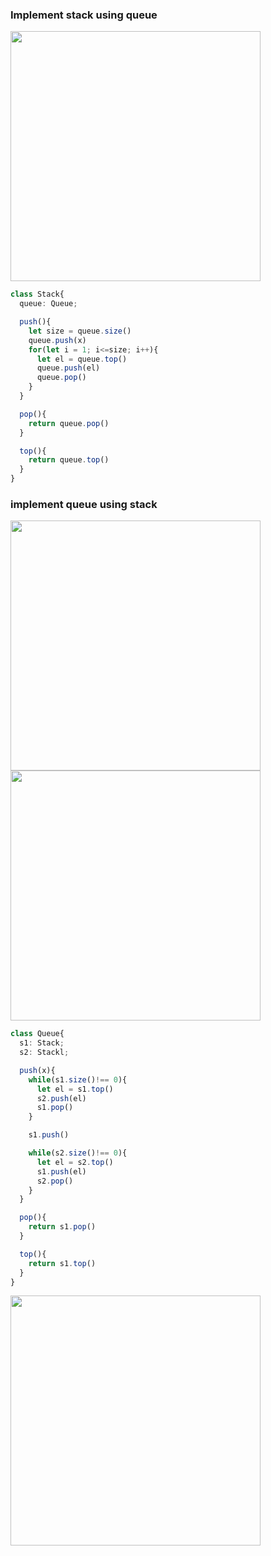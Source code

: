 ### Implement stack using queue

<img src="https://github.com/user-attachments/assets/5d3eb763-4e6f-4597-a2ed-a9abd99d3f51" width=400 />

```ts
class Stack{
  queue: Queue;

  push(){
    let size = queue.size()
    queue.push(x)
    for(let i = 1; i<=size; i++){
      let el = queue.top()
      queue.push(el)
      queue.pop()
    }
  }

  pop(){
    return queue.pop()
  }

  top(){
    return queue.top()
  }
}
```

### implement queue using stack 

<img src="https://github.com/user-attachments/assets/a6a01379-3dcb-4c4e-9def-f9aeebb32d8c" width=400 />

<img src="https://github.com/user-attachments/assets/2e66695a-081f-4960-b54e-19290730e5b5" width=400 />



```ts
class Queue{
  s1: Stack;
  s2: Stackl;

  push(x){
    while(s1.size()!== 0){
      let el = s1.top()
      s2.push(el)
      s1.pop()
    }

    s1.push()

    while(s2.size()!== 0){
      let el = s2.top()
      s1.push(el)
      s2.pop()
    }
  }

  pop(){
    return s1.pop()
  }

  top(){
    return s1.top()
  }
}
```

<img src="https://github.com/user-attachments/assets/4c2cb1c4-d3e1-484d-8297-3620f8ff4f9a" width=400 />

